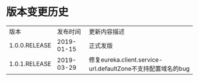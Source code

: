 # 版本变更历史

<table>
   <tr>
      <td>版本</td>
      <td>发布时间</td>
      <td>更新内容描述</td>
   </tr>
   <tr>
      <td>1.0.0.RELEASE</td>
      <td>2019-01-15</td>
      <td>正式发版</td>
   </tr>
   <tr>
      <td>1.0.1.RELEASE</td>
      <td>2019-03-29</td>
      <td>修复eureka.client.service-url.defaultZone不支持配置域名的bug</td>
   </tr>
</table>
